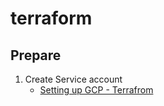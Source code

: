 # terraform

## Prepare

1. Create Service account
    * [Setting up GCP - Terrafrom](https://learn.hashicorp.com/tutorials/terraform/google-cloud-platform-build?in=terraform/gcp-get-started#setting-up-gcp)
